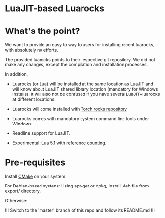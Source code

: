 LuaJIT-based Luarocks
=============================

# What's the point? #

We want to provide an easy to way to users for installing recent luarocks, with absolutely no efforts.

The provided luarocks points to their respective git repository. 
We did not make any changes, except the compilation and installation processes.

In addition,
  - Luarocks (or Lua) will be installed at the same location as LuaJIT and will know
    about LuaJIT shared library location (mandatory for Windows installs). It will
    also not be confused if you have several LuaJIT+luarocks at different locations.

  - Luarocks will come installed with [Torch rocks repository](http://htmlpreview.github.io/?https://github.com/torch/rocks/blob/master/index.html)
  
  - Luarocks comes with mandatory system command line tools under Windows.

  - Readline support for LuaJIT.
  
  - Experimental: Lua 5.1 with [reference counting](https://github.com/jjensen/luaplus51-all/).

# Pre-requisites

Install [CMake](http://cmake.org) on your system.

For Debian-based systens:
Using apt-get or dpkg, install .deb file from export/ directory.

Otherwise: 

!!! Switch to the 'master' branch of this repo and follow its README.md !!!
